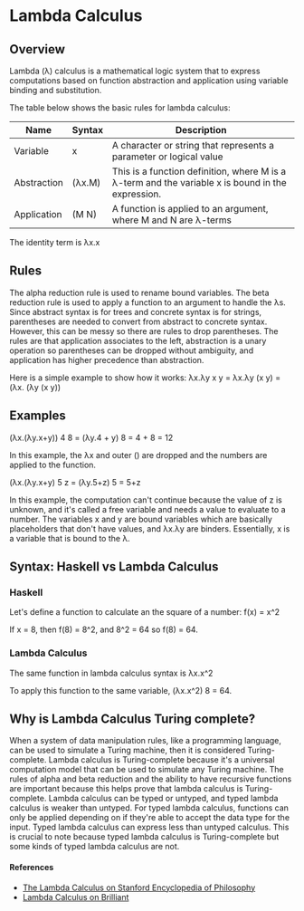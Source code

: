# Lambda Calculus

## Overview
Lambda (λ) calculus is a mathematical logic system that to express computations based on function abstraction and application using variable binding and substitution.

The table below shows the basic rules for lambda calculus:

| Name      | Syntax | Description
------------|--------|-----------
Variable    | x      | A character or string that represents a parameter or logical value
Abstraction | (λx.M) | This is a function definition, where M is a λ-term and the variable x is bound in the expression.
Application | (M N)  | A function is applied to an argument, where M and N are λ-terms

The identity term is λx.x

## Rules
The alpha reduction rule is used to rename bound variables. The beta reduction rule is used to apply a function to an argument to handle the λs. Since abstract syntax is for trees and concrete syntax is for strings, parentheses are needed to convert from abstract to concrete syntax. However, this can be messy so there are rules to drop parentheses. The rules are that application associates to the left, abstraction is a unary operation so parentheses can be dropped without ambiguity, and application has higher precedence than abstraction.

Here is a simple example to show how it works: λx.λy x y = λx.λy (x y) = (λx. (λy (x y))

## Examples
(λx.(λy.x+y)) 4 8 = (λy.4 + y) 8
                  = 4 + 8
                  = 12

In this example, the λx and outer () are dropped and the numbers are applied to the function.

(λx.(λy.x+y) 5 z = (λy.5+z) 5
                  = 5+z

In this example, the computation can't continue because the value of z is unknown, and it's called a free variable and needs a value to evaluate to a number. The variables x and y are bound variables which are basically placeholders that don't have values, and λx.λy are binders. Essentially, x is a variable that is bound to the λ.

## Syntax: Haskell vs Lambda Calculus

### Haskell
Let's define a function to calculate an the square of a number: f(x) = x^2

If x = 8, then f(8) = 8^2, and 8^2 = 64 so f(8) = 64.

### Lambda Calculus
The same function in lambda calculus syntax is λx.x^2

To apply this function to the same variable, (λx.x^2) 8 = 64.

## Why is Lambda Calculus Turing complete?
When a system of data manipulation rules, like a programming language, can be used to simulate a Turing machine, then it is considered Turing-complete. Lambda calculus is Turing-complete because it's a universal computation model that can be used to simulate any Turing machine. The rules of alpha and beta reduction and the ability to have recursive functions are important because this helps prove that lambda calculus is Turing-complete. Lambda calculus can be typed or untyped, and typed lambda calculus is weaker than untyped. For typed lambda calculus, functions can only be applied depending on if they're able to accept the data type for the input. Typed lambda calculus can express less than untyped calculus. This is crucial to note because typed lambda calculus is Turing-complete but some kinds of typed lambda calculus are not.

#### References
- [The Lambda Calculus on Stanford Encyclopedia of Philosophy](https://plato.stanford.edu/entries/lambda-calculus/)
- [Lambda Calculus on Brilliant](https://brilliant.org/wiki/lambda-calculus/)
